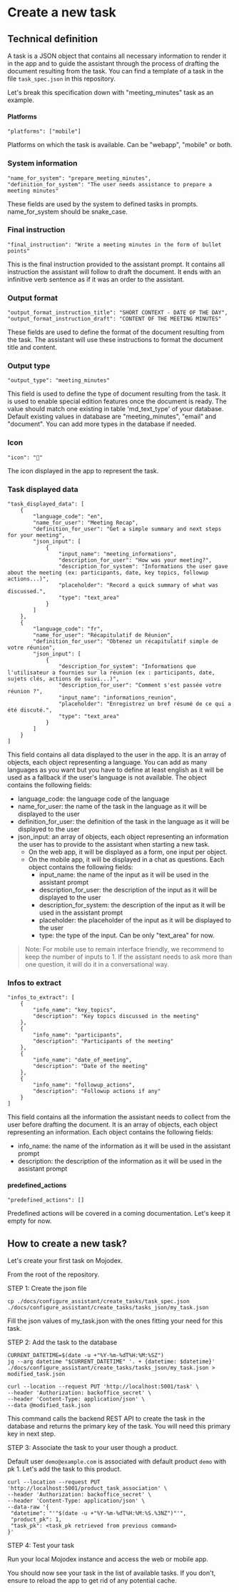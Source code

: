 # Create a new task

## Technical definition
A task is a JSON object that contains all necessary information to render it in the app and to guide the assistant through the process of drafting the document resulting from the task.
You can find a template of a task in the file `task_spec.json` in this repository.

Let's break this specification down with "meeting_minutes" task as an example.

#### Platforms
```
"platforms": ["mobile"]
```
Platforms on which the task is available. Can be "webapp", "mobile" or both.

### System information
```
"name_for_system": "prepare_meeting_minutes",
"definition_for_system": "The user needs assistance to prepare a meeting minutes"
```
These fields are used by the system to defined tasks in prompts. name_for_system should be snake_case.

### Final instruction
```
"final_instruction": "Write a meeting minutes in the form of bullet points"
```
This is the final instruction provided to the assistant prompt. It contains all instruction the assistant will follow to draft the document. It ends with an infinitive verb sentence as if it was an order to the assistant.

### Output format
```
"output_format_instruction_title": "SHORT CONTEXT - DATE OF THE DAY",
"output_format_instruction_draft": "CONTENT OF THE MEETING MINUTES"
```
These fields are used to define the format of the document resulting from the task. The assistant will use these instructions to format the document title and content.

### Output type
```
"output_type": "meeting_minutes"
```
This field is used to define the type of document resulting from the task. It is used to enable special edition features once the document is ready. The value should match one existing in table 'md_text_type' of your database. Default existing values in database are "meeting_minutes", "email" and "document". You can add more types in the database if needed.

### Icon
```
"icon": "📝"
```
The icon displayed in the app to represent the task.

### Task displayed data
```
"task_displayed_data": [
    {
        "language_code": "en", 
        "name_for_user": "Meeting Recap",
        "definition_for_user": "Get a simple summary and next steps for your meeting",
        "json_input": [  
            {
                "input_name": "meeting_informations",
                "description_for_user": "How was your meeting?",
                "description_for_system": "Informations the user gave about the meeting (ex: participants, date, key topics, followup actions...)",
                "placeholder": "Record a quick summary of what was discussed.",
                "type": "text_area"
            }
        ]
    },
    {
        "language_code": "fr",
        "name_for_user": "Récapitulatif de Réunion",
        "definition_for_user": "Obtenez un récapitulatif simple de votre réunion",
        "json_input": [
            {
                "description_for_system": "Informations que l'utilisateur a fournies sur la réunion (ex : participants, date, sujets clés, actions de suivi...)",
                "description_for_user": "Comment s'est passée votre réunion ?",
                "input_name": "informations_reunion",
                "placeholder": "Enregistrez un bref résumé de ce qui a été discuté.",
                "type": "text_area"
            }
        ]
    }
]
```
This field contains all data displayed to the user in the app. It is an array of objects, each object representing a language. You can add as many languages as you want but you have to define at least english as it will be used as a fallback if the user's language is not available.
The object contains the following fields:
- language_code: the language code of the language
- name_for_user: the name of the task in the language as it will be displayed to the user
- definition_for_user: the definition of the task in the language as it will be displayed to the user
- json_input: an array of objects, each object representing an information the user has to provide to the assistant when starting a new task. 
    - On the web app, it will be displayed as a form, one input per object. 
    - On the mobile app, it will be displayed in a chat as questions.
    Each object contains the following fields:
        - input_name: the name of the input as it will be used in the assistant prompt
        - description_for_user: the description of the input as it will be displayed to the user
        - description_for_system: the description of the input as it will be used in the assistant prompt
        - placeholder: the placeholder of the input as it will be displayed to the user
        - type: the type of the input. Can be only "text_area" for now.

> Note: For mobile use to remain interface friendly, we recommend to keep the number of inputs to 1. If the assistant needs to ask more than one question, it will do it in a conversational way.

### Infos to extract
```
"infos_to_extract": [
    {
        "info_name": "key_topics",
        "description": "Key topics discussed in the meeting"
    },
    {
        "info_name": "participants",
        "description": "Participants of the meeting"
    },
    {
        "info_name": "date_of_meeting",
        "description": "Date of the meeting"
    },
    {
        "info_name": "followup_actions",
        "description": "Followup actions if any"
    }
]
```
This field contains all the information the assistant needs to collect from the user before drafting the document. It is an array of objects, each object representing an information. Each object contains the following fields:
- info_name: the name of the information as it will be used in the assistant prompt
- description: the description of the information as it will be used in the assistant prompt


#### predefined_actions
```
"predefined_actions": []
```
Predefined actions will be covered in a coming documentation. Let's keep it empty for now.

## How to create a new task?

Let's create your first task on Mojodex.

From the root of the repository.

STEP 1: Create the json file
```
cp ./docs/configure_assistant/create_tasks/task_spec.json ./docs/configure_assistant/create_tasks/tasks_json/my_task.json
```

Fill the json values of my_task.json with the ones fitting your need for this task.

STEP 2: Add the task to the database
```
CURRENT_DATETIME=$(date -u +"%Y-%m-%dT%H:%M:%SZ")
jq --arg datetime "$CURRENT_DATETIME" '. + {datetime: $datetime}' ./docs/configure_assistant/create_tasks/tasks_json/my_task.json > modified_task.json

curl --location --request PUT 'http://localhost:5001/task' \
--header 'Authorization: backoffice_secret' \
--header 'Content-Type: application/json' \
--data @modified_task.json
```
This command calls the backend REST API to create the task in the database and returns the primary key of the task. You will need this primary key in next step.

STEP 3: Associate the task to your user though a product.

Default user `demo@example.com` is associated with default product `demo` with pk 1. Let's add the task to this product.
```
curl --location --request PUT 'http://localhost:5001/product_task_association' \
--header 'Authorization: backoffice_secret' \
--header 'Content-Type: application/json' \
--data-raw '{
 "datetime": "'"$(date -u +"%Y-%m-%dT%H:%M:%S.%3NZ")"'",
 "product_pk": 1,
 "task_pk": <task_pk retrieved from previous command>
}'
```

STEP 4: Test your task

Run your local Mojodex instance and access the web or mobile app.

You should now see your task in the list of available tasks. If you don't, ensure to reload the app to get rid of any potential cache.